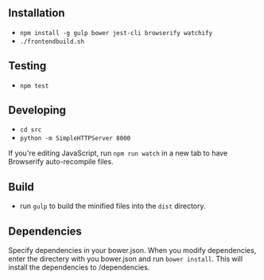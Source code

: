 Installation
------------

* `npm install -g gulp bower jest-cli browserify watchify`
* `./frontendbuild.sh`

Testing
-------

* `npm test`

Developing
----------

* `cd src`
* `python -m SimpleHTTPServer 8000`

If you're editing JavaScript, run `npm run watch` in a new tab to have Browserify auto-recompile files.

Build
-----
* run `gulp` to build the minified files into the `dist` directory.


Dependencies
------------
Specify dependencies in your bower.json.
When you modify dependencies,
enter the directery with you bower.json and run `bower install`.
This will install the dependencies to /dependencies.
